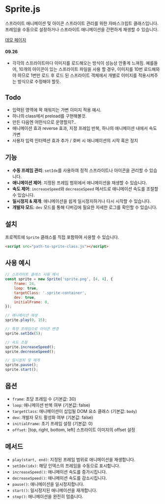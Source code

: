 # Sprite.js

스프라이트 애니메이션 및 아이콘 스프라이트 관리를 위한 자바스크립트 클래스입니다.  
프레임을 수동으로 설정하거나 스프라이트 애니메이션을 간편하게 재생할 수 있습니다.

[데모 페이지](https://mooky1007.github.io/sprite.js/)

#### 09.26

-   각각의 스프라이트마다 이미지를 로드해오는 방식이 성능상 안좋게 느껴짐.
    예를들어, 10개의 아이콘이 있는 스프라이트 파일을 사용 할 경우, 이미지를 10번 로드해와야 하므로
    1번만 로드 후 로드 된 스프라이트 객체에서 개별로 이미지를 적용시켜주는 방식으로 수정해야 할듯.

## Todo
-   입력된 영역에 꽉 채워지는 가변 이미지 적용 예시.
-   하나의 class에서 preload를 구현해볼것.
-   만든 다음엔 어떤식으로 운영할지?..
-   애니메이션 효과 reverse 효과, 지정 프레임 반복, 하나의 애니메이션 내에서 속도 가변
-   사용자 입력 인터렉션 효과 추가 / 호버 시 애니메이션의 시작 혹은 정지

## 기능

-   **수동 프레임 관리**: `setIdx`를 사용하여 정적 스프라이트나 아이콘을 관리할 수 있습니다.
-   **애니메이션 제어**: 지정된 프레임 범위에서 애니메이션을 재생할 수 있습니다.
-   **속도 제어**: `increaseSpeed`와 `decreaseSpeed` 메서드로 애니메이션 속도를 조절할 수 있습니다.
-   **일시정지 & 재개**: 애니메이션을 쉽게 일시정지하거나 다시 시작할 수 있습니다.
-   **개발자 모드**: `dev` 모드를 통해 디버깅에 필요한 자세한 로그를 확인할 수 있습니다.

## 설치

프로젝트에 `Sprite` 클래스를 직접 포함하여 사용할 수 있습니다.

```html
<script src="path-to-sprite-class.js"></script>
```

## 사용 예시

```js
// 스프라이트 클래스 사용 예시
const sprite = new Sprite('sprite.png', [4, 4], {
    frame: 24,
    loop: true,
    targetClass: '.sprite-container',
    dev: true,
    initialFrame: 0,
});

// 애니메이션 재생
sprite.play(0, 15);

// 특정 프레임으로 아이콘 변경
sprite.setIdx(5);

// 속도 조절
sprite.increaseSpeed();
sprite.decreaseSpeed();

// 일시정지 및 재개
sprite.pause();
sprite.start();
```

## 옵션

-   `frame`: 초당 프레임 수 (기본값: 30)
-   `loop`: 애니메이션 반복 여부 (기본값: false)
-   `targetClass`: 애니메이션이 삽입될 DOM 요소 클래스 (기본값: `body`)
-   `dev`: 개발자 모드 활성화 여부 (기본값: false)
-   `initialFrame`: 초기 프레임 설정 (기본값: 0)
-   `offset`: [top, right, bottom, left] 스프라이트 이미지의 offset 설정

## 메서드

-   `play(start, end)`: 지정된 프레임 범위로 애니메이션을 재생합니다.
-   `setIdx(idx)`: 해당 인덱스의 프레임을 수동으로 표시합니다.
-   `increaseSpeed()`: 애니메이션 속도를 증가시킵니다.
-   `decreaseSpeed()`: 애니메이션 속도를 감소시킵니다.
-   `pause()`: 애니메이션을 일시정지합니다.
-   `start()`: 일시정지된 애니메이션을 재개합니다.
-   `stop()`: 애니메이션을 완전히 멈춥니다.
